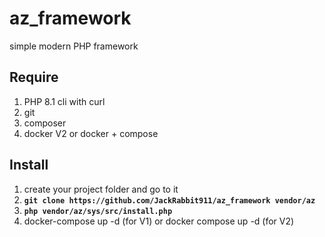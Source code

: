 # az_framework
simple modern PHP framework
## Require
1. PHP 8.1 cli with curl
2. git
3. composer
4. docker V2 or docker + compose
## Install
1. create your project folder and go to it
2. **`git clone https://github.com/JackRabbit911/az_framework vendor/az`**
3. **`php vendor/az/sys/src/install.php`**
4. docker-compose up -d (for V1) or docker compose up -d (for V2)
